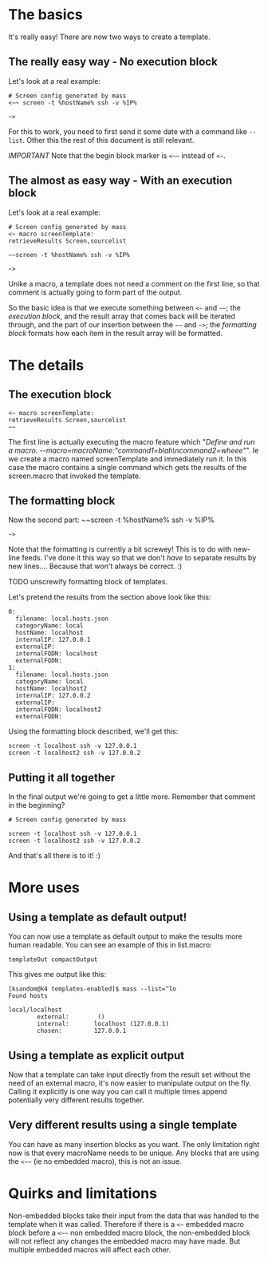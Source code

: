 # The basics
It's really easy! There are now two ways to create a template.

## The really easy way  - No execution block

Let's look at a real example:

    # Screen config generated by mass
    <~~ screen -t %hostName% ssh -v %IP%
    
    ~>

For this to work, you need to first send it some date with a command like `--list`. Other this the rest of this document is still relevant.

_IMPORTANT_ Note that the begin block marker is `<~~` instead of `<~`.

## The almost as easy way - With an execution block

Let's look at a real example:

    # Screen config generated by mass
    <~ macro screenTemplate:
    retrieveResults Screen,sourcelist
    
    ~~screen -t %hostName% ssh -v %IP%
    
    ~>

Unike a macro, a template does not need a comment on the first line, so that comment is actually going to form part of the output.

So the basic idea is that we execute something between `<~` and `~~`; the *execution block*, and the result array that comes back will be iterated through, and the part of our insertion between the `~~` and `~>`; the *formatting block* formats how each item in the result array will be formatted.


# The details

## The execution block

    <~ macro screenTemplate:
    retrieveResults Screen,sourcelist
    ~~

The first line is actually executing the macro feature which "*Define and run a macro. --macro=macroName:"command1=blah\ncommand2=wheee"*". Ie we create a macro named screenTemplate and immediately run it. In this case the macro contains a single command which gets the results of the screen.macro that invoked the template. 

## The formatting block

Now the second part:
    ~~screen -t %hostName% ssh -v %IP%
    
    ~>

Note that the formatting is currently a bit screwey! This is to do with new-line feeds. I've done it this way so that we don't _have_ to separate results by new lines.... Because that won't always be correct. :)

TODO unscrewify formatting block of templates.

Let's pretend the results from the section above look like this:

    0: 
      filename: local.hosts.json
      categoryName: local
      hostName: localhost
      internalIP: 127.0.0.1
      externalIP: 
      internalFQDN: localhost
      externalFQDN:
    1: 
      filename: local.hosts.json
      categoryName: local
      hostName: localhost2
      internalIP: 127.0.0.2
      externalIP: 
      internalFQDN: localhost2
      externalFQDN:

Using the formatting block described, we'll get this:

    screen -t localhost ssh -v 127.0.0.1
    screen -t localhost2 ssh -v 127.0.0.2
    

## Putting it all together

In the final output we're going to get a little more. Remember that comment in the beginning?

    # Screen config generated by mass
    
    screen -t localhost ssh -v 127.0.0.1
    screen -t localhost2 ssh -v 127.0.0.2
    

And that's all there is to it! :)

# More uses

## Using a template as default output!

You can now use a template as default output to make the results more human readable. You can see an example of this in list.macro:

    templateOut compactOutput

This gives me output like this:

    [ksandom@k4 templates-enabled]$ mass --list=^lo                                                                                                
    Found hosts                                                                                                                                    
    
    local/localhost
            external:        ()
            internal:       localhost (127.0.0.1)
            chosen:         127.0.0.1

## Using a template as explicit output

Now that a template can take input directly from the result set without the need of an external macro, it's now easier to manipulate output on the fly. Calling it explicitly is one way you can call it multiple times append potentially very different results together.

## Very different results using a single template

You can have as many insertion blocks as you want. The only limitation right now is that every macroName needs to be unique. Any blocks that are using the `<~~` (ie no embedded macro), this is not an issue.

# Quirks and limitations

Non-embedded blocks take their input from the data that was handed to the template when it was called. Therefore if there is a `<~` embedded macro block before a `<~~` non embedded macro block,  the non-embedded block will not reflect any changes the embedded macro may have made. But multiple embedded macros will affect each other.
